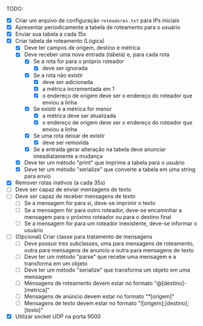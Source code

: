 TODO:

- [x] Criar um arquivo de configuração `roteadores.txt` para IPs iniciais
- [x] Apresentar periodicamente a tabela de roteamento para o usuário
- [x] Enviar sua tabela a cada 15s
- [x] Criar tabela de roteamento (Lógica)
  - [x] Deve ter campos de origem, destino e métrica
  - [x] Deve receber uma nova entrada (tabela) e, para cada rota
    - [x] Se a rota for para o próprio roteador
      - [x] deve ser ignorada
    - [x] Se a rota não existir
      - [x] deve ser adicionada
      - [x] a métrica incrementada em 1
      - [x] o endereço de origem deve ser o endereço do roteador que enviou a linha
    - [x] Se existir e a métrica for menor
      - [x] a métrica deve ser atualizada
      - [x] o endereço de origem deve ser o endereço do roteador que enviou a linha
    - [x] Se uma rota deixar de existir
      - [x] deve ser removida
    - [x] Se a entrada gerar alteração na tabela deve anunciar imeadiatamente a mudança 
  - [x] Deve ter um método "print" que imprime a tabela para o usuário
  - [x] Deve ter um método "serialize" que converte a tabela em uma string para envio
- [x] Remover rotas inativos (a cada 35s)
- [ ] Deve ser capaz de enviar mensagens de texto
- [ ] Deve ser capaz de receber mensagens de texto
  - [ ] Se a mensagem for para si, deve-se imprimir o texto
  - [ ] Se a mensagem for para outro roteador, deve-se encaminhar a mensagem para o próximo roteador ou para o destino final
  - [ ] Se a mensagem for para um roteador inexistente, deve-se informar o usuário
- [ ] (Opcional) Criar classe para tratamento de mensagens
  - [ ] Deve possuir tres subclasses, uma para mensagens de roteamento, outra para mensagens de anuncio e outra para mensagens de texto
  - [ ] Deve ter um método "parse" que recebe uma mensagem e a transforma em um objeto
  - [ ] Deve ter um método "serialize" que transforma um objeto em uma mensagem
  - [ ] Mensagens de roteamento devem estar no formato "@[destino]-[metrica]"
  - [ ] Mensagens de anúncio devem estar no formato "*[origem]"
  - [ ] Mensagens de texto devem estar no formato "![origem];[destino];[texto]"
- [x] Utilizar socket UDP na porta 9000
